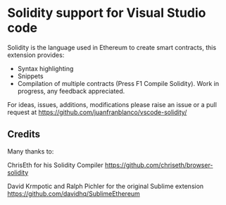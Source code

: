 # Solidity support for Visual Studio code
Solidity is the language used in Ethereum to create smart contracts, this extension provides: 

* Syntax highlighting
* Snippets
* Compilation of multiple contracts (Press F1 Compile Solidity). Work in progress, any feedback appreciated.

For ideas, issues, additions, modifications please raise an issue or a pull request at https://github.com/juanfranblanco/vscode-solidity/

## Credits
Many thanks to:

ChrisEth for his Solidity Compiler https://github.com/chriseth/browser-solidity

David Krmpotic and Ralph Pichler for the original Sublime extension
https://github.com/davidhq/SublimeEthereum
